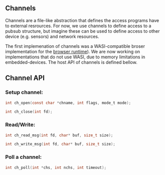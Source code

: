 ## Channels
Channels are a file-like abstraction that defines the access programs have to external resrources. For now, we use channels to define access to a pubsub structure, but imagine these can be used to define access to other device (e.g. sensors) and network resources.

The first implemenation of channels was a WASI-compatible broser implementation for the [browser runtime](https://github.com/conix-center/arena-runtime-browser)). We are now working on implementations that do not use WASI, due to memory limitations in embedded-devices. The host API of channels is defined bellow.

## Channel API

### Setup channel: 

```c
int ch_open(const char *chname, int flags, mode_t mode);
```

```c
int ch_close(int fd);
```

### Read/Write: 
```c
int ch_read_msg(int fd, char* buf, size_t size);
```

```c
int ch_write_msg(int fd, char* buf, size_t size);
```

### Poll a channel: 
```c
int ch_poll(int *chs, int nchs, int timeout);
```
